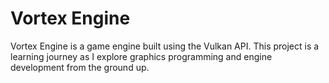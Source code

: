 # Vortex Engine

Vortex Engine is a game engine built using the Vulkan API. This project is a learning journey as I explore graphics programming and engine development from the ground up.

